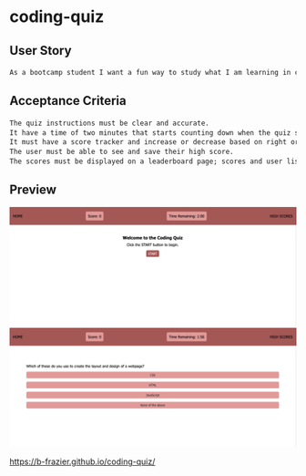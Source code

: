# coding-quiz
## User Story
```md
As a bootcamp student I want a fun way to study what I am learning in class in order to consistently refresh my knowledge.
```
## Acceptance Criteria
```md
The quiz instructions must be clear and accurate.
It have a time of two minutes that starts counting down when the quiz starts.
It must have a score tracker and increase or decrease based on right or wrong answers.
The user must be able to see and save their high score.
The scores must be displayed on a leaderboard page; scores and user listed highest to lowest.
```
## Preview
<img src="assets/images/start-page.png" width="700">
<img src="assets/images/quiz-page.png" width="700">

https://b-frazier.github.io/coding-quiz/